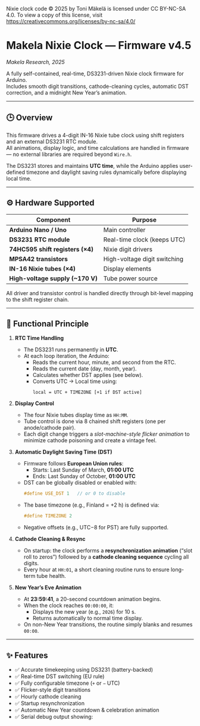 Nixie clock code © 2025 by Toni Mäkelä is licensed under CC BY-NC-SA 4.0. To view a copy of this license, visit https://creativecommons.org/licenses/by-nc-sa/4.0/ 


# Makela Nixie Clock — Firmware v4.5  
*Makela Research, 2025*  

A fully self-contained, real-time, DS3231-driven Nixie clock firmware for Arduino.  
Includes smooth digit transitions, cathode-cleaning cycles, automatic DST correction, and a midnight New Year’s animation.  

---

## 🕒 Overview

This firmware drives a 4-digit IN-16 Nixie tube clock using shift registers and an external DS3231 RTC module.  
All animations, display logic, and time calculations are handled in firmware — no external libraries are required beyond `Wire.h`.

The DS3231 stores and maintains **UTC time**, while the Arduino applies user-defined timezone and daylight saving rules dynamically before displaying local time.

---

## ⚙️ Hardware Supported

| Component | Purpose |
|------------|----------|
| **Arduino Nano / Uno** | Main controller |
| **DS3231 RTC module** | Real-time clock (keeps UTC) |
| **74HC595 shift registers (×4)** | Nixie digit drivers |
| **MPSA42 transistors** | High-voltage digit switching |
| **IN-16 Nixie tubes (×4)** | Display elements |
| **High-voltage supply (~170 V)** | Tube power source |

All driver and transistor control is handled directly through bit-level mapping to the shift register chain.

---

## 🧠 Functional Principle

1. **RTC Time Handling**
   - The DS3231 runs permanently in **UTC**.
   - At each loop iteration, the Arduino:
     - Reads the current hour, minute, and second from the RTC.
     - Reads the current date (day, month, year).
     - Calculates whether DST applies (see below).
     - Converts UTC → Local time using:
       ```
       local = UTC + TIMEZONE [+1 if DST active]
       ```

2. **Display Control**
   - The four Nixie tubes display time as `HH:MM`.
   - Tube control is done via 8 chained shift registers (one per anode/cathode pair).
   - Each digit change triggers a *slot-machine-style flicker animation* to minimize cathode poisoning and create a vintage feel.

3. **Automatic Daylight Saving Time (DST)**
   - Firmware follows **European Union rules**:
     - Starts: Last Sunday of March, **01:00 UTC**
     - Ends: Last Sunday of October, **01:00 UTC**
   - DST can be globally disabled or enabled with:
     ```cpp
     #define USE_DST 1   // or 0 to disable
     ```
   - The base timezone (e.g., Finland = +2 h) is defined via:
     ```cpp
     #define TIMEZONE 2
     ```
   - Negative offsets (e.g., UTC−8 for PST) are fully supported.

4. **Cathode Cleaning & Resync**
   - On startup: the clock performs a **resynchronization animation** (“slot roll to zeros”) followed by a **cathode cleaning sequence** cycling all digits.
   - Every hour at `HH:01`, a short cleaning routine runs to ensure long-term tube health.

5. **New Year’s Eve Animation**
   - At **23:59:41**, a 20-second countdown animation begins.
   - When the clock reaches `00:00:00`, it:
     - Displays the new year (e.g., `2026`) for 10 s.
     - Returns automatically to normal time display.
   - On non-New Year transitions, the routine simply blanks and resumes `00:00`.

---

## ✨ Features

- ✅ Accurate timekeeping using DS3231 (battery-backed)
- ✅ Real-time DST switching (EU rule)
- ✅ Fully configurable timezone (`+` or `−` UTC)
- ✅ Flicker-style digit transitions
- ✅ Hourly cathode cleaning
- ✅ Startup resynchronization
- ✅ Automatic New Year countdown & celebration animation
- ✅ Serial debug output showing:
